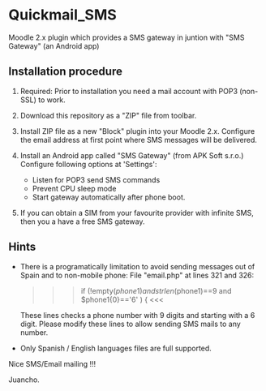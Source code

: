 Quickmail_SMS
=============

Moodle 2.x plugin which provides a SMS gateway in juntion with "SMS Gateway" (an Android app)


Installation procedure
----------------------

1) Required: Prior to installation you need a mail account with POP3 (non-SSL) to work.

2) Download this repository as a "ZIP" file from toolbar.

3) Install ZIP file as a new "Block" plugin into your Moodle 2.x.
   Configure the email address at first point where SMS messages will be delivered.

4) Install an Android app called "SMS Gateway" (from APK Soft s.r.o.)
   Configure following options at 'Settings':

   - Listen for POP3 send SMS commands
   - Prevent CPU sleep mode
   - Start gateway automatically after phone boot.

5) If you can obtain a SIM from your favourite provider with infinite SMS, then you a have a free SMS gateway.


Hints
-----

- There is a programatically limitation to avoid sending messages out of Spain and to non-mobile phone:
  File "email.php" at lines 321 and 326:

  >>>  if (!empty($phone1) and strlen($phone1)==9 and $phone1{0}=='6' ) {  <<<

  These lines checks a phone number with 9 digits and starting with a 6 digit.
  Please modify these lines to allow sending SMS mails to any number.

- Only Spanish / English languages files are full supported.


Nice SMS/Email mailing !!!

Juancho.
